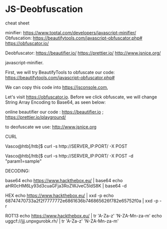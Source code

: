 # JS-Deobfuscation
cheat sheet

minifier: https://www.toptal.com/developers/javascript-minifier/
Obfuscation: 
https://beautifytools.com/javascript-obfuscator.php#
https://obfuscator.io/

Deobfuscator:
https://beautifier.io/
https://prettier.io/
http://www.jsnice.org/

javascript-minifier.

First, we will try BeautifyTools to obfuscate our code: https://beautifytools.com/javascript-obfuscator.php#

 We can copy this code into https://jsconsole.com, 
 
 Let's visit https://obfuscator.io. Before we click obfuscate, we will change String Array Encoding to Base64, as seen below:
 
 online beautifier our code : https://beautifier.io ; https://prettier.io/playground/
 
 to deofuscate we use: http://www.jsnice.org
 
 
 
 CURL
 
 Vasco@htb[/htb]$ curl -s http://SERVER_IP:PORT/ -X POST
 
 Vasco@htb[/htb]$ curl -s http://SERVER_IP:PORT/ -X POST -d "param1=sample"

 DECODING:
 
 base64
 echo https://www.hackthebox.eu/ | base64
 echo aHR0cHM6Ly93d3cuaGFja3RoZWJveC5ldS8K | base64 -d
 
HEX
echo https://www.hackthebox.eu/ | xxd -p
echo 68747470733a2f2f7777772e6861636b746865626f782e65752f0a | xxd -p -r

ROT13
echo https://www.hackthebox.eu/ | tr 'A-Za-z' 'N-ZA-Mn-za-m'
echo uggcf://jjj.unpxgurobk.rh/ | tr 'A-Za-z' 'N-ZA-Mn-za-m'
